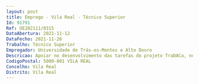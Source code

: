 ```yaml
--- 
layout: post
title: Emprego - Vila Real - Técnico Superior
Id: 91791
Ref: OE202111/0315
DataAbertura: 2021-11-12
DataFecho: 2021-11-26
Trabalho: Técnico Superior
Empregador: Universidade de Trás-os-Montes e Alto Douro
Descricao: Apoiar no desenvolvimento das tarefas do projeto TraDACa, nomeadamente  trabalhos experimentais imagiológicos articulares em cadáveres, avaliação ortopédica, imagiológica e cinética cinemática da anca em cães.
CodigoPostal: 5000-801 VILA REAL
Concelho: Vila Real
Distrito: Vila Real
--- 
```

